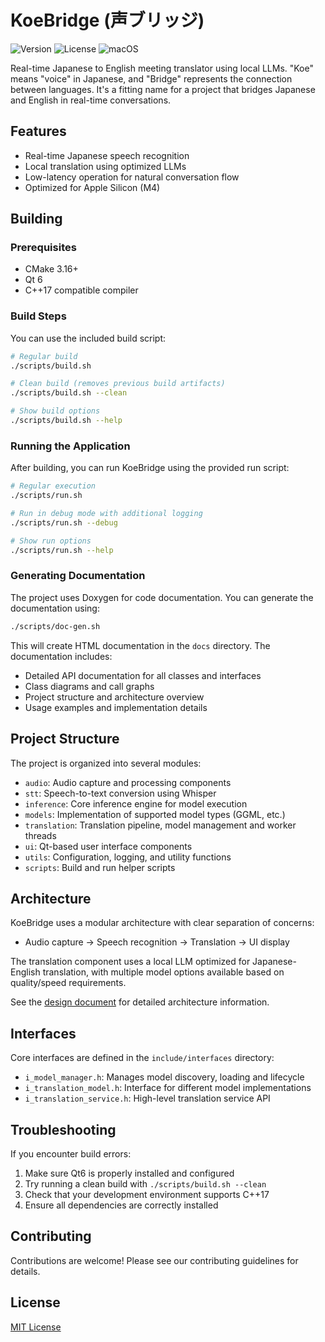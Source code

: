 # KoeBridge (声ブリッジ)

![Version](https://img.shields.io/badge/version-0.1.0-blue.svg)
![License](https://img.shields.io/badge/license-MIT-green.svg)
![macOS](https://img.shields.io/badge/verified%20on-macOS-brightgreen.svg)

Real-time Japanese to English meeting translator using local LLMs. "Koe" means "voice" in Japanese, and "Bridge" represents the connection between languages. It's a fitting name for a project that bridges Japanese and English in real-time conversations.

## Features

- Real-time Japanese speech recognition
- Local translation using optimized LLMs
- Low-latency operation for natural conversation flow
- Optimized for Apple Silicon (M4)

## Building

### Prerequisites

- CMake 3.16+
- Qt 6
- C++17 compatible compiler

### Build Steps

You can use the included build script:

```bash
# Regular build
./scripts/build.sh

# Clean build (removes previous build artifacts)
./scripts/build.sh --clean

# Show build options
./scripts/build.sh --help
```

### Running the Application

After building, you can run KoeBridge using the provided run script:

```bash
# Regular execution
./scripts/run.sh

# Run in debug mode with additional logging
./scripts/run.sh --debug

# Show run options
./scripts/run.sh --help
```

### Generating Documentation

The project uses Doxygen for code documentation. You can generate the documentation using:

```bash
./scripts/doc-gen.sh
```

This will create HTML documentation in the `docs` directory. The documentation includes:
- Detailed API documentation for all classes and interfaces
- Class diagrams and call graphs
- Project structure and architecture overview
- Usage examples and implementation details

## Project Structure

The project is organized into several modules:

- `audio`: Audio capture and processing components
- `stt`: Speech-to-text conversion using Whisper
- `inference`: Core inference engine for model execution
- `models`: Implementation of supported model types (GGML, etc.)
- `translation`: Translation pipeline, model management and worker threads
- `ui`: Qt-based user interface components
- `utils`: Configuration, logging, and utility functions
- `scripts`: Build and run helper scripts

## Architecture

KoeBridge uses a modular architecture with clear separation of concerns:

- Audio capture → Speech recognition → Translation → UI display

The translation component uses a local LLM optimized for Japanese-English translation, with multiple model options available based on quality/speed requirements.

See the [design document](docs/design-doc.md) for detailed architecture information.

## Interfaces

Core interfaces are defined in the `include/interfaces` directory:
- `i_model_manager.h`: Manages model discovery, loading and lifecycle
- `i_translation_model.h`: Interface for different model implementations
- `i_translation_service.h`: High-level translation service API

## Troubleshooting

If you encounter build errors:

1. Make sure Qt6 is properly installed and configured
2. Try running a clean build with `./scripts/build.sh --clean`
3. Check that your development environment supports C++17
4. Ensure all dependencies are correctly installed

## Contributing

Contributions are welcome! Please see our contributing guidelines for details.

## License

[MIT License](LICENSE)